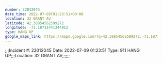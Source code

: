 ```yaml
---
number: 22012045
date_time: 2022-07-09T01:23:51+00:00
location: 32 GRANT AV
latitude: 42.38854562509272
longitude: -71.18711441344912
type: HANG UP
google_maps_link: https://maps.google.com/?q=42.38854562509272,-71.18711441344912
---
```


;;;Incident #: 22012045  Date: 2022-07-09 01:23:51   Type: 911 HANG UP;;;Location: 32 GRANT AV;;;;;;

